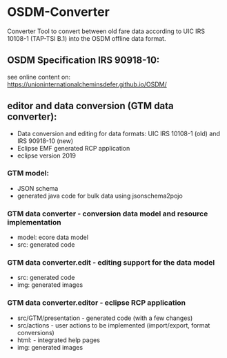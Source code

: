 # OSDM-Converter

Converter Tool to convert between old fare data according to UIC IRS 10108-1 (TAP-TSI B.1) into the OSDM offline data format. 


## OSDM Specification IRS 90918-10:

see online content on: https://unioninternationalcheminsdefer.github.io/OSDM/

## editor and data conversion (GTM data converter):

* Data conversion and editing for data formats: UIC IRS 10108-1 (old) and IRS 90918-10 (new)
* Eclipse EMF generated RCP application
* eclipse version 2019

### GTM model:

* JSON schema
* generated java code for bulk data using jsonschema2pojo

### GTM data converter - conversion data model and resource implementation
* model:  ecore data model
* src: generated code

### GTM data converter.edit - editing support for the data model
* src: generated code
* img: generated images

### GTM data converter.editor - eclipse RCP application
* src/GTM/presentation - generated code (with a few changes)
* src/actions - user actions to be implemented (import/export, format conversions)
* html: - integrated help pages
* img: generated images
